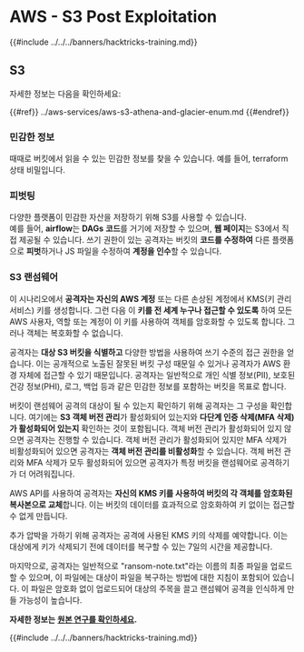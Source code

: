 # AWS - S3 Post Exploitation

{{#include ../../../banners/hacktricks-training.md}}

## S3

자세한 정보는 다음을 확인하세요:

{{#ref}}
../aws-services/aws-s3-athena-and-glacier-enum.md
{{#endref}}

### 민감한 정보

때때로 버킷에서 읽을 수 있는 민감한 정보를 찾을 수 있습니다. 예를 들어, terraform 상태 비밀입니다.

### 피벗팅

다양한 플랫폼이 민감한 자산을 저장하기 위해 S3를 사용할 수 있습니다.\
예를 들어, **airflow**는 **DAGs** **코드**를 거기에 저장할 수 있으며, **웹 페이지**는 S3에서 직접 제공될 수 있습니다. 쓰기 권한이 있는 공격자는 버킷의 **코드를 수정하여** 다른 플랫폼으로 **피벗**하거나 JS 파일을 수정하여 **계정을 인수**할 수 있습니다.

### S3 랜섬웨어

이 시나리오에서 **공격자는 자신의 AWS 계정** 또는 다른 손상된 계정에서 KMS(키 관리 서비스) 키를 생성합니다. 그런 다음 이 **키를 전 세계 누구나 접근할 수 있도록** 하여 모든 AWS 사용자, 역할 또는 계정이 이 키를 사용하여 객체를 암호화할 수 있도록 합니다. 그러나 객체는 복호화할 수 없습니다.

공격자는 **대상 S3 버킷을 식별하고** 다양한 방법을 사용하여 쓰기 수준의 접근 권한을 얻습니다. 이는 공개적으로 노출된 잘못된 버킷 구성 때문일 수 있거나 공격자가 AWS 환경 자체에 접근할 수 있기 때문입니다. 공격자는 일반적으로 개인 식별 정보(PII), 보호된 건강 정보(PHI), 로그, 백업 등과 같은 민감한 정보를 포함하는 버킷을 목표로 합니다.

버킷이 랜섬웨어 공격의 대상이 될 수 있는지 확인하기 위해 공격자는 그 구성을 확인합니다. 여기에는 **S3 객체 버전 관리**가 활성화되어 있는지와 **다단계 인증 삭제(MFA 삭제)가 활성화되어 있는지** 확인하는 것이 포함됩니다. 객체 버전 관리가 활성화되어 있지 않으면 공격자는 진행할 수 있습니다. 객체 버전 관리가 활성화되어 있지만 MFA 삭제가 비활성화되어 있으면 공격자는 **객체 버전 관리를 비활성화**할 수 있습니다. 객체 버전 관리와 MFA 삭제가 모두 활성화되어 있으면 공격자가 특정 버킷을 랜섬웨어로 공격하기가 더 어려워집니다.

AWS API를 사용하여 공격자는 **자신의 KMS 키를 사용하여 버킷의 각 객체를 암호화된 복사본으로 교체**합니다. 이는 버킷의 데이터를 효과적으로 암호화하여 키 없이는 접근할 수 없게 만듭니다.

추가 압박을 가하기 위해 공격자는 공격에 사용된 KMS 키의 삭제를 예약합니다. 이는 대상에게 키가 삭제되기 전에 데이터를 복구할 수 있는 7일의 시간을 제공합니다.

마지막으로, 공격자는 일반적으로 "ransom-note.txt"라는 이름의 최종 파일을 업로드할 수 있으며, 이 파일에는 대상이 파일을 복구하는 방법에 대한 지침이 포함되어 있습니다. 이 파일은 암호화 없이 업로드되어 대상의 주목을 끌고 랜섬웨어 공격을 인식하게 만들 가능성이 높습니다.

**자세한 정보는** [**원본 연구를 확인하세요**](https://rhinosecuritylabs.com/aws/s3-ransomware-part-1-attack-vector/)**.**

{{#include ../../../banners/hacktricks-training.md}}
